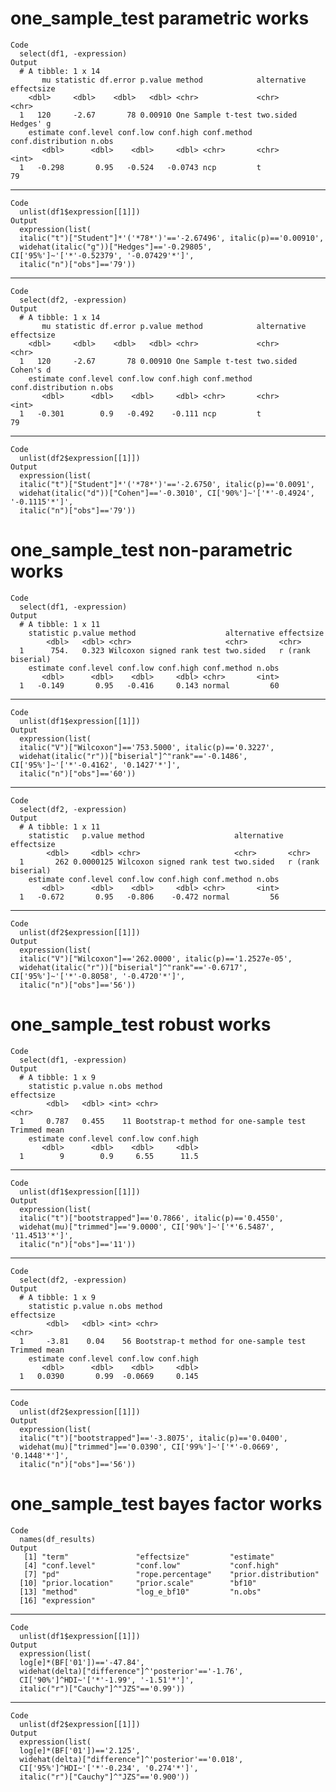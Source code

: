 # one_sample_test parametric works

    Code
      select(df1, -expression)
    Output
      # A tibble: 1 x 14
           mu statistic df.error p.value method            alternative effectsize
        <dbl>     <dbl>    <dbl>   <dbl> <chr>             <chr>       <chr>     
      1   120     -2.67       78 0.00910 One Sample t-test two.sided   Hedges' g 
        estimate conf.level conf.low conf.high conf.method conf.distribution n.obs
           <dbl>      <dbl>    <dbl>     <dbl> <chr>       <chr>             <int>
      1   -0.298       0.95   -0.524   -0.0743 ncp         t                    79

---

    Code
      unlist(df1$expression[[1]])
    Output
      expression(list(
      italic("t")["Student"]*'('*78*')'=='-2.67496', italic(p)=='0.00910',
      widehat(italic("g"))["Hedges"]=='-0.29805', CI['95%']~'['*'-0.52379', '-0.07429'*']',
      italic("n")["obs"]=='79'))

---

    Code
      select(df2, -expression)
    Output
      # A tibble: 1 x 14
           mu statistic df.error p.value method            alternative effectsize
        <dbl>     <dbl>    <dbl>   <dbl> <chr>             <chr>       <chr>     
      1   120     -2.67       78 0.00910 One Sample t-test two.sided   Cohen's d 
        estimate conf.level conf.low conf.high conf.method conf.distribution n.obs
           <dbl>      <dbl>    <dbl>     <dbl> <chr>       <chr>             <int>
      1   -0.301        0.9   -0.492    -0.111 ncp         t                    79

---

    Code
      unlist(df2$expression[[1]])
    Output
      expression(list(
      italic("t")["Student"]*'('*78*')'=='-2.6750', italic(p)=='0.0091',
      widehat(italic("d"))["Cohen"]=='-0.3010', CI['90%']~'['*'-0.4924', '-0.1115'*']',
      italic("n")["obs"]=='79'))

# one_sample_test non-parametric works

    Code
      select(df1, -expression)
    Output
      # A tibble: 1 x 11
        statistic p.value method                    alternative effectsize       
            <dbl>   <dbl> <chr>                     <chr>       <chr>            
      1      754.   0.323 Wilcoxon signed rank test two.sided   r (rank biserial)
        estimate conf.level conf.low conf.high conf.method n.obs
           <dbl>      <dbl>    <dbl>     <dbl> <chr>       <int>
      1   -0.149       0.95   -0.416     0.143 normal         60

---

    Code
      unlist(df1$expression[[1]])
    Output
      expression(list(
      italic("V")["Wilcoxon"]=='753.5000', italic(p)=='0.3227',
      widehat(italic("r"))["biserial"]^"rank"=='-0.1486', CI['95%']~'['*'-0.4162', '0.1427'*']',
      italic("n")["obs"]=='60'))

---

    Code
      select(df2, -expression)
    Output
      # A tibble: 1 x 11
        statistic   p.value method                    alternative effectsize       
            <dbl>     <dbl> <chr>                     <chr>       <chr>            
      1       262 0.0000125 Wilcoxon signed rank test two.sided   r (rank biserial)
        estimate conf.level conf.low conf.high conf.method n.obs
           <dbl>      <dbl>    <dbl>     <dbl> <chr>       <int>
      1   -0.672       0.95   -0.806    -0.472 normal         56

---

    Code
      unlist(df2$expression[[1]])
    Output
      expression(list(
      italic("V")["Wilcoxon"]=='262.0000', italic(p)=='1.2527e-05',
      widehat(italic("r"))["biserial"]^"rank"=='-0.6717', CI['95%']~'['*'-0.8058', '-0.4720'*']',
      italic("n")["obs"]=='56'))

# one_sample_test robust works

    Code
      select(df1, -expression)
    Output
      # A tibble: 1 x 9
        statistic p.value n.obs method                                 effectsize  
            <dbl>   <dbl> <int> <chr>                                  <chr>       
      1     0.787   0.455    11 Bootstrap-t method for one-sample test Trimmed mean
        estimate conf.level conf.low conf.high
           <dbl>      <dbl>    <dbl>     <dbl>
      1        9        0.9     6.55      11.5

---

    Code
      unlist(df1$expression[[1]])
    Output
      expression(list(
      italic("t")["bootstrapped"]=='0.7866', italic(p)=='0.4550',
      widehat(mu)["trimmed"]=='9.0000', CI['90%']~'['*'6.5487', '11.4513'*']',
      italic("n")["obs"]=='11'))

---

    Code
      select(df2, -expression)
    Output
      # A tibble: 1 x 9
        statistic p.value n.obs method                                 effectsize  
            <dbl>   <dbl> <int> <chr>                                  <chr>       
      1     -3.81    0.04    56 Bootstrap-t method for one-sample test Trimmed mean
        estimate conf.level conf.low conf.high
           <dbl>      <dbl>    <dbl>     <dbl>
      1   0.0390       0.99  -0.0669     0.145

---

    Code
      unlist(df2$expression[[1]])
    Output
      expression(list(
      italic("t")["bootstrapped"]=='-3.8075', italic(p)=='0.0400',
      widehat(mu)["trimmed"]=='0.0390', CI['99%']~'['*'-0.0669', '0.1448'*']',
      italic("n")["obs"]=='56'))

# one_sample_test bayes factor works

    Code
      names(df_results)
    Output
       [1] "term"               "effectsize"         "estimate"          
       [4] "conf.level"         "conf.low"           "conf.high"         
       [7] "pd"                 "rope.percentage"    "prior.distribution"
      [10] "prior.location"     "prior.scale"        "bf10"              
      [13] "method"             "log_e_bf10"         "n.obs"             
      [16] "expression"        

---

    Code
      unlist(df1$expression[[1]])
    Output
      expression(list(
      log[e]*(BF['01'])=='-47.84',
      widehat(delta)["difference"]^'posterior'=='-1.76',
      CI['90%']^HDI~'['*'-1.99', '-1.51'*']',
      italic("r")["Cauchy"]^"JZS"=='0.99'))

---

    Code
      unlist(df2$expression[[1]])
    Output
      expression(list(
      log[e]*(BF['01'])=='2.125',
      widehat(delta)["difference"]^'posterior'=='0.018',
      CI['95%']^HDI~'['*'-0.234', '0.274'*']',
      italic("r")["Cauchy"]^"JZS"=='0.900'))

